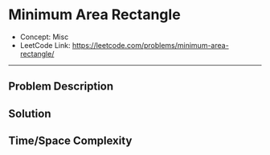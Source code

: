 # Minimum Area Rectangle

- Concept: Misc
- LeetCode Link: https://leetcode.com/problems/minimum-area-rectangle/

---

## Problem Description

## Solution

## Time/Space Complexity

